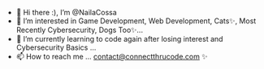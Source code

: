- 👋 Hi there :), I’m @NailaCossa
- 👀 I’m interested in Game Development, Web Development, Cats✨, Most Recently Cybersecurity, Dogs Too✨...
- 🌱 I’m currently learning to code again after losing interest and Cybersecurity Basics ...
- 📫 How to reach me ... contact@connectthrucode.com ✨

<!---
NailaCossa/NailaCossa is a ✨ special ✨ repository because its `README.md` (this file) appears on your GitHub profile.
You can click the Preview link to take a look at your changes.
--->
